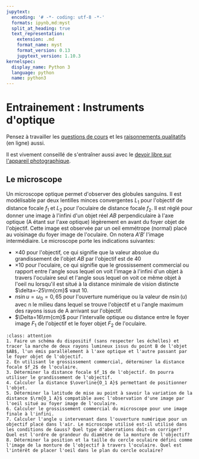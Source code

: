 ```yaml
---
jupytext:
  encoding: '# -*- coding: utf-8 -*-'
  formats: ipynb,md:myst
  split_at_heading: true
  text_representation:
    extension: .md
    format_name: myst
    format_version: 0.13
    jupytext_version: 1.10.3
kernelspec:
  display_name: Python 3
  language: python
  name: python3
---
```

# Entrainement : Instruments d'optique

Pensez à travailler les [questions de cours](https://stanislas.edunao.com/mod/resource/view.php?id=12793) et les [raisonnements qualitatifs](https://stanislas.edunao.com/mod/quiz/view.php?id=12792) (en ligne) aussi.

Il est vivement conseillé de s'entraîner aussi avec le [devoir libre sur l'appareil photographique](https://stanislas.edunao.com/mod/resource/view.php?id=12790).

## Le microscope
Un microscope optique permet d'observer des globules sanguins. Il est modélisable par deux lentilles minces convergentes $L_1$ pour l'objectif de distance focale $f_1$ et $L_2$ pour l'oculaire de distance focale $f_2$. Il est réglé pour donner une image à l'infini d'un objet réel $AB$ perpendiculaire à l'axe optique (A étant sur l'axe optique) légèrement en avant du foyer objet de l'objectif. Cette image est observée par un oeil emmétrope (normal) placé au voisinage du foyer image de l'oculaire. On notera $A'B'$ l'image intermédiaire. Le microscope porte les indications suivantes:

* $\times 40$ pour l'objectif, ce qui signifie que la valeur absolue du grandissement de l'objet $AB$ par l'objectif est de 40
* $\times 10$ pour l'oculaire, ce qui signifie que le grossissement commercial ou rapport entre l'angle sous lequel on voit l'image à l'infini d'un objet à travers l'oculaire seul et l'angle sous lequel on voit ce même objet à l'oeil nu lorsqu'il est situé à la distance minimale de vision distincte $\delta=-25\rm{cm}$ vaut 10.
* $n\sin u =\omega_0=0,65$ pour l'ouverture numérique ou la valeur de $n\sin(u)$ avec n le milieu dans lequel se trouve l'objectif et u l'angle maximum des rayons issus de A arrivant sur l'objectif.
* $\Delta=16\rm{cm}$ pour l'intervalle optique ou distance entre le foyer image $F_1$ de l'objectif et le foyer objet $F_2$ de l'oculaire.


````{admonition} Exercice 
:class: attention
1. Faire un schéma du dispositif (sans respecter les échelles) et tracer la marche de deux rayons lumineux issus du point B de l'objet $AB$, l'un émis parallèlement à l'axe optique et l'autre passant par le foyer objet de l'objectif.
2. En utilisant le grossissement commercial, déterminer la distance focale $f_2$ de l'oculaire.
3. Déterminer la distance focale $f_1$ de l'objectif. On pourra utiliser le grandissement de l'objectif.
4. Calculer la distance $\overline{O_1 A}$ permettant de positionner l'objet.
5. Déterminer la latitude de mise au point à savoir la variation de la distance $\rm{O_1 A}$ compatible avec l'observation d'une image par l'oeil situé au foyer image de l'oculaire.
6. Calculer le grossissement commercial du microscope pour une image finale à l'infini.
7. Calculer l'angle u intervenant dans l'ouverture numérique pour un objectif placé dans l'air. Le microscope utilisé est-il utilisé dans les conditions de Gauss? Quel type d'aberrations doit-on corriger? Quel est l'ordre de grandeur du diamètre de la monture de l'objectif?
8. Déterminer la position et la taille du cercle oculaire défini comme l'image de la monture de l'objectif à travers l'oculaire. Quel est l'intérêt de placer l'oeil dans le plan du cercle oculaire?
````